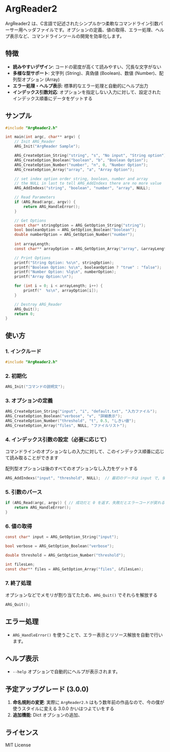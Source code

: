 # ArgReader2

ArgReader2 は、C言語で記述されたシンプルかつ柔軟なコマンドライン引数パーサー用ヘッダファイルです。オプションの定義、値の取得、エラー処理、ヘルプ表示など、コマンドラインツールの開発を効率化します。

## 特徴

- **読みやすいデザイン**: コードの密度が高くて読みやすい、冗長な文字がない
- **多様な型サポート**: 文字列 (String)、真偽値 (Boolean)、数値 (Number)、配列型オプション (Array)
- **エラー処理・ヘルプ表示**: 標準的なエラー処理と自動的にヘルプ出力
- **インデックス引数対応**: オプションを指定しない入力に対して、設定されたインデックス順番にデータをゲットする

## サンプル

```c
#include "ArgReader2.h"

int main(int argc, char** argv) {
	// Init ARG_Reader
	ARG_Init("ArgReader Sample");

    ARG_CreateOption_String("string", "s", "No input", "String option"); // fullname, shortname, defaultvalue, description
    ARG_CreateOption_Boolean("boolean", "b", "Boolean Option");          // fullname, shortname, description
    ARG_CreateOption_Number("number", "n", 0, "Number Option");          // fullname, shortname, defaultvalue, description
	ARG_CreateOption_Array("array", "a", "Array Option");                // fullname, shortname, description

    // set index option order string, boolean, number and array
    // the NULL in last to tell ARG_AddIndexs there are no more value
	ARG_AddIndexs("string", "boolean", "number", "array", NULL);

	// Read Parameters
	if (ARG_Read(argc, argv)) {
		return ARG_HandleError();
	}

	// Get Options
	const char* stringOption = ARG_GetOption_String("string");
	bool booleanOption = ARG_GetOption_Boolean("boolean");
	double numberOption = ARG_GetOption_Number("number");
	
	int arrayLength;
	const char** arrayOption = ARG_GetOption_Array("array", &arrayLength);

	// Print Options
	printf("String Option: %s\n", stringOption);
	printf("Boolean Option: %s\n", booleanOption ? "true" : "false");
	printf("Number Option: %lg\n", numberOption);
	printf("Array Option:\n");

	for (int i = 0; i < arrayLength; i++) {
		printf("  %s\n", arrayOption[i]);
	}

	// Destroy ARG_Reader
	ARG_Quit();
	return 0;
}
```

## 使い方

### 1. インクルード

```c
#include "ArgReader2.h"
```

### 2. 初期化

```c
ARG_Init("コマンドの説明文");
```

### 3. オプションの定義

```c
ARG_CreateOption_String("input", "i", "default.txt", "入力ファイル");
ARG_CreateOption_Boolean("verbose", "v", "詳細表示");
ARG_CreateOption_Number("threshold", "t", 0.5, "しきい値");
ARG_CreateOption_Array("files", NULL, "ファイルリスト");
```

### 4. インデックス引数の設定（必要に応じて）

コマンドラインのオプションなしの入力に対して、このインデックス順番に応じて読み取ることができます

配列型オプションは後のすべてのオプションなし入力をゲットする

```c
ARG_AddIndexs("input", "threshold", NULL);	// 最初のデータは input で, 後は threshold, 最後は NULL でもう設定するオプションがないと示す
```

### 5. 引数のパース

```c
if (ARG_Read(argc, argv)) {	// 成功だと 0 を返す、失敗だとエラーコードが戻れる、ARG_privateStatus にも保存される
    return ARG_HandleError();
}
```

### 6. 値の取得

```c
const char* input = ARG_GetOption_String("input");

bool verbose = ARG_GetOption_Boolean("verbose");

double threshold = ARG_GetOption_Number("threshold");

int filesLen;
const char** files = ARG_GetOption_Array("files", &filesLen);
```

### 7. 終了処理

オプションなどでメモリが割り当てたため、`ARG_Quit()` でそれらを解放する

```c
ARG_Quit();
```

## エラー処理

- `ARG_HandleError()` を使うことで、エラー表示とリソース解放を自動で行います。

## ヘルプ表示

- `--help` オプションで自動的にヘルプが表示されます。

## 予定アップグレード (3.0.0)

1. **命名規則の変更**: 実際に `ArgReader2.h` はもう数年前の作品なので、今の僕が使うスタイルに変える 3.0.0 かいはつよていをする
2. **追加機能**: Dict オプションの追加、

## ライセンス

MIT License
